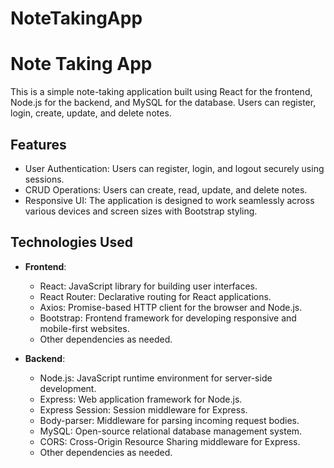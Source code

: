 ﻿# NoteTakingApp
# Note Taking App

This is a simple note-taking application built using React for the frontend, Node.js for the backend, and MySQL for the database. Users can register, login, create, update, and delete notes.

## Features

- User Authentication: Users can register, login, and logout securely using sessions.
- CRUD Operations: Users can create, read, update, and delete notes.
- Responsive UI: The application is designed to work seamlessly across various devices and screen sizes with Bootstrap styling.

## Technologies Used

- **Frontend**:
  - React: JavaScript library for building user interfaces.
  - React Router: Declarative routing for React applications.
  - Axios: Promise-based HTTP client for the browser and Node.js.
  - Bootstrap: Frontend framework for developing responsive and mobile-first websites.
  - Other dependencies as needed.

- **Backend**:
  - Node.js: JavaScript runtime environment for server-side development.
  - Express: Web application framework for Node.js.
  - Express Session: Session middleware for Express.
  - Body-parser: Middleware for parsing incoming request bodies.
  - MySQL: Open-source relational database management system.
  - CORS: Cross-Origin Resource Sharing middleware for Express.
  - Other dependencies as needed.
